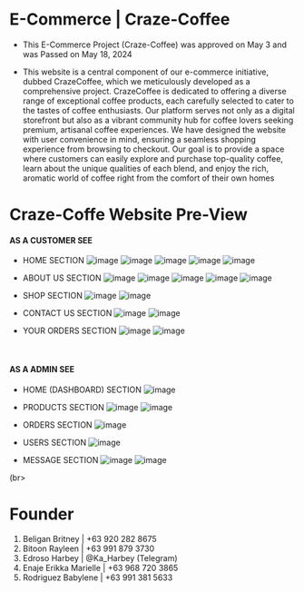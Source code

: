 # E-Commerce | Craze-Coffee
- This E-Commerce Project (Craze-Coffee) was approved on May 3 and was Passed on May 18, 2024
  
- This website is a central component of our e-commerce initiative, dubbed CrazeCoffee, which we meticulously developed as a comprehensive project. CrazeCoffee is dedicated to offering a diverse range of exceptional coffee products, each carefully selected to cater to the tastes of coffee enthusiasts. Our platform serves not only as a digital storefront but also as a vibrant community hub for coffee lovers seeking premium, artisanal coffee experiences. We have designed the website with user convenience in mind, ensuring a seamless shopping experience from browsing to checkout. Our goal is to provide a space where customers can easily explore and purchase top-quality coffee, learn about the unique qualities of each blend, and enjoy the rich, aromatic world of coffee right from the comfort of their own homes


# Craze-Coffe Website Pre-View
#### AS A CUSTOMER SEE
- HOME SECTION
![image](https://github.com/user-attachments/assets/e962ee4d-b986-4a48-9c67-83323ca59dc3)
![image](https://github.com/user-attachments/assets/cf07807b-8f0f-4080-8913-bd09bd86fcbc)
![image](https://github.com/user-attachments/assets/18950760-12ec-4498-8fc0-d98180115b91)
![image](https://github.com/user-attachments/assets/229cc985-e9d5-4adf-a391-c3f0e9985d94)
![image](https://github.com/user-attachments/assets/7575a013-0df7-46ba-b22f-2d1a77be23f2)

- ABOUT US SECTION
![image](https://github.com/user-attachments/assets/e1528aed-ee11-4582-aa5f-cad6a888bea8)
![image](https://github.com/user-attachments/assets/942863b3-1025-4a6d-83eb-d331d52e28cc)
![image](https://github.com/user-attachments/assets/3a167eff-5f49-4e2b-b700-3544f3221c6d)
![image](https://github.com/user-attachments/assets/16be04b7-4084-4857-b586-282442191bfe)
![image](https://github.com/user-attachments/assets/74d0425a-4936-4aff-90a4-fa0a72bf6d67)


- SHOP SECTION
![image](https://github.com/user-attachments/assets/d5e60efb-99ed-4ce5-8656-53bcce8a99ef)
![image](https://github.com/user-attachments/assets/bde6e138-b84d-40b8-9a5a-5e6b0d57f548)


- CONTACT US SECTION
![image](https://github.com/user-attachments/assets/364280e0-6d74-475f-ac97-c2bc142196fa)
![image](https://github.com/user-attachments/assets/1844883f-ad6f-49a2-93a0-954dc40745ea)


- YOUR ORDERS SECTION
![image](https://github.com/user-attachments/assets/2180fb45-c60a-40c5-8230-c8bb6440f05c)
![image](https://github.com/user-attachments/assets/abc50a6f-6dcd-41f4-8bc6-3ba091526fd8)

<br>

#### AS A ADMIN SEE
- HOME (DASHBOARD) SECTION
![image](https://github.com/user-attachments/assets/2664469e-5da9-41f3-8d06-b1c6de665b68)


- PRODUCTS SECTION
![image](https://github.com/user-attachments/assets/bbc9184b-05ec-4ebd-9a68-68aac8467737)
![image](https://github.com/user-attachments/assets/c09ab0c8-7e89-49ff-ac8c-f0f224b71c7a)


- ORDERS SECTION
![image](https://github.com/user-attachments/assets/203c83a6-c5e5-443f-9128-66bed03f4e44)


- USERS SECTION
![image](https://github.com/user-attachments/assets/d5db5f5e-4de0-4596-8e81-91c33ea6a743)


- MESSAGE SECTION
![image](https://github.com/user-attachments/assets/aa67079d-ddd1-413f-8aca-17af4bed5545)
![image](https://github.com/user-attachments/assets/7096b363-5742-4938-9c41-f7f085ef94de)


(br>


# Founder
1. Beligan Britney | +63 920 282 8675
2. Bitoon Rayleen | +63 991 879 3730
3. Edroso Harbey | @Ka_Harbey (Telegram)
4. Enaje Erikka Marielle | +63 968 720 3865
5. Rodriguez Babylene | +63 991 381 5633
